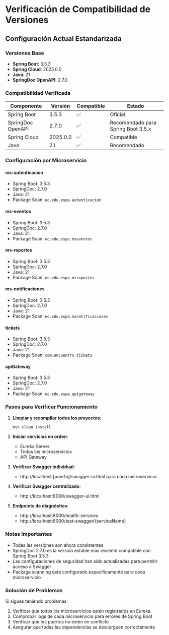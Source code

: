 # Verificación de Compatibilidad de Versiones

## Configuración Actual Estandarizada

### Versiones Base
- **Spring Boot**: 3.5.3
- **Spring Cloud**: 2025.0.0  
- **Java**: 21
- **SpringDoc OpenAPI**: 2.7.0

### Compatibilidad Verificada

| Componente | Versión | Compatible | Estado |
|-----------|---------|------------|--------|
| Spring Boot | 3.5.3 | ✅ | Oficial |
| SpringDoc OpenAPI | 2.7.0 | ✅ | Recomendado para Spring Boot 3.5.x |
| Spring Cloud | 2025.0.0 | ✅ | Compatible |
| Java | 21 | ✅ | Recomendado |

### Configuración por Microservicio

#### ms-autenticacion
- Spring Boot: 3.5.3
- SpringDoc: 2.7.0
- Java: 21
- Package Scan: `ec.edu.espe.autenticacion`

#### ms-eventos  
- Spring Boot: 3.5.3
- SpringDoc: 2.7.0
- Java: 21
- Package Scan: `ec.edu.espe.mseventos`

#### ms-reportes
- Spring Boot: 3.5.3
- SpringDoc: 2.7.0
- Java: 21  
- Package Scan: `ec.edu.espe.msreportes`

#### ms-notificaciones
- Spring Boot: 3.5.3
- SpringDoc: 2.7.0
- Java: 21
- Package Scan: `ec.edu.espe.msnotificaciones`

#### tickets
- Spring Boot: 3.5.3
- SpringDoc: 2.7.0
- Java: 21
- Package Scan: `com.encuentro.tickets`

#### apiGateway
- Spring Boot: 3.5.3
- SpringDoc: 2.7.0
- Java: 21
- Package Scan: `ec.edu.espe.apigateway`

### Pasos para Verificar Funcionamiento

1. **Limpiar y recompilar todos los proyectos**:
   ```bash
   mvn clean install
   ```

2. **Iniciar servicios en orden**:
   - Eureka Server
   - Todos los microservicios
   - API Gateway

3. **Verificar Swagger individual**:
   - http://localhost:[puerto]/swagger-ui.html para cada microservicio

4. **Verificar Swagger centralizado**:
   - http://localhost:8000/swagger-ui.html

5. **Endpoints de diagnóstico**:
   - http://localhost:8000/health-services
   - http://localhost:8000/test-swagger/{serviceName}

### Notas Importantes

- Todas las versiones son ahora consistentes
- SpringDoc 2.7.0 es la versión estable más reciente compatible con Spring Boot 3.5.3
- Las configuraciones de seguridad han sido actualizadas para permitir acceso a Swagger
- Package scanning está configurado específicamente para cada microservicio

### Solución de Problemas

Si sigues teniendo problemas:

1. Verificar que todos los microservicios estén registrados en Eureka
2. Comprobar logs de cada microservicio para errores de Spring Boot
3. Verificar que los puertos no estén en conflicto
4. Asegurar que todas las dependencias se descarguen correctamente